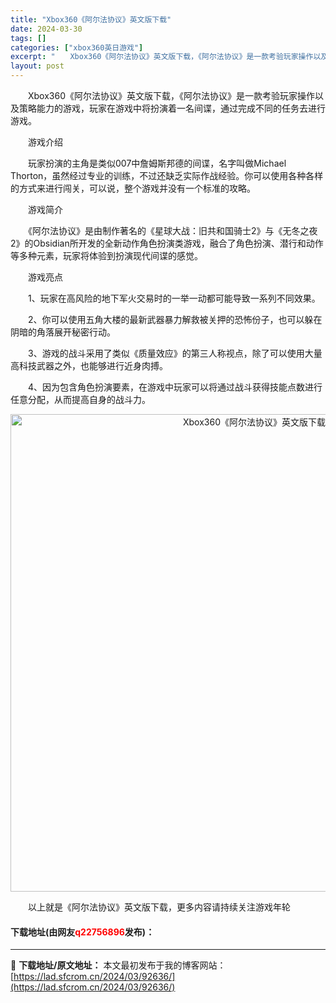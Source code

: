 ```yaml
---
title: "Xbox360《阿尔法协议》英文版下载"
date: 2024-03-30
tags: []
categories: ["xbox360英日游戏"]
excerpt: "　　Xbox360《阿尔法协议》英文版下载，《阿尔法协议》是一款考验玩家操作以及策略能力的游戏，玩家在游戏中将扮演着一名间谍，通过完成不同的任务去进行游戏。 　　游戏介绍 　　玩家扮演的主角是类似007中詹姆斯邦德的间谍，名字叫做Michael Thorton，虽然经过专业的训练，不过还缺乏实际作战&hellip;"
layout: post
---
```


 <p>　　Xbox360《阿尔法协议》英文版下载，《阿尔法协议》是一款考验玩家操作以及策略能力的游戏，玩家在游戏中将扮演着一名间谍，通过完成不同的任务去进行游戏。</p> <p>　　游戏介绍</p> <p>　　玩家扮演的主角是类似007中詹姆斯邦德的间谍，名字叫做Michael Thorton，虽然经过专业的训练，不过还缺乏实际作战经验。你可以使用各种各样的方式来进行闯关，可以说，整个游戏并没有一个标准的攻略。</p> <p>　　游戏简介</p> <p>　　《阿尔法协议》是由制作著名的《星球大战：旧共和国骑士2》与《无冬之夜2》的Obsidian所开发的全新动作角色扮演类游戏，融合了角色扮演、潜行和动作等多种元素，玩家将体验到扮演现代间谍的感觉。</p> <p>　　游戏亮点</p> <p>　　1、玩家在高风险的地下军火交易时的一举一动都可能导致一系列不同效果。</p> <p>　　2、你可以使用五角大楼的最新武器暴力解救被关押的恐怖份子，也可以躲在阴暗的角落展开秘密行动。</p> <p>　　3、游戏的战斗采用了类似《质量效应》的第三人称视点，除了可以使用大量高科技武器之外，也能够进行近身肉搏。</p> <p>　　4、因为包含角色扮演要素，在游戏中玩家可以将通过战斗获得技能点数进行任意分配，从而提高自身的战斗力。</p> <p align="center"><img align="" border="0" src="https://lad.sfcrom.cn/wp-content/uploads/2024/03/20240330_6607d3eb7ffcc.jpg" width="764" alt="Xbox360《阿尔法协议》英文版下载" /></p> <p>　　以上就是《阿尔法协议》英文版下载，更多内容请持续关注游戏年轮</p> <p><h4>下载地址(由网友<font color="red">q22756896</font>发布)：</h4></p> 

---
📖 **下载地址/原文地址：** 本文最初发布于我的博客网站：[https://lad.sfcrom.cn/2024/03/92636/](https://lad.sfcrom.cn/2024/03/92636/)
